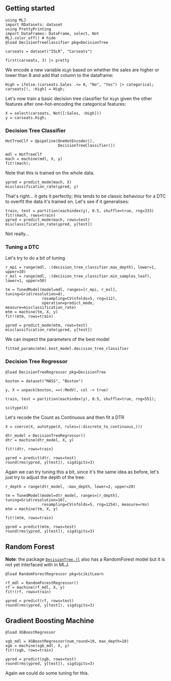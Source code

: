 <!--This file was generated, do not modify it.-->
## Getting started

```julia:ex1
using MLJ
import RDatasets: dataset
using PrettyPrinting
import DataFrames: DataFrame, select, Not
MLJ.color_off() # hide
@load DecisionTreeClassifier pkg=DecisionTree

carseats = dataset("ISLR", "Carseats")

first(carseats, 3) |> pretty
```

We encode a new variable `High` based on whether the sales are higher or lower than 8 and add that column to the dataframe:

```julia:ex2
High = ifelse.(carseats.Sales .<= 8, "No", "Yes") |> categorical;
carseats[!, :High] = High;
```

Let's now train a basic decision tree classifier for `High` given the other features after one-hot-encoding the categorical features:

```julia:ex3
X = select(carseats, Not([:Sales, :High]))
y = carseats.High;
```

### Decision Tree Classifier

```julia:ex4
HotTreeClf = @pipeline(OneHotEncoder(),
                       DecisionTreeClassifier())

mdl = HotTreeClf
mach = machine(mdl, X, y)
fit!(mach);
```

Note that this is trained on the whole data.

```julia:ex5
ypred = predict_mode(mach, X)
misclassification_rate(ypred, y)
```

That's right... it gets it perfectly; this tends to be classic behaviour for a DTC to overfit the data it's trained on.
Let's see if it generalises:

```julia:ex6
train, test = partition(eachindex(y), 0.5, shuffle=true, rng=333)
fit!(mach, rows=train)
ypred = predict_mode(mach, rows=test)
misclassification_rate(ypred, y[test])
```

Not really...

### Tuning a DTC

Let's try to do a bit of tuning

```julia:ex7
r_mpi = range(mdl, :(decision_tree_classifier.max_depth), lower=1, upper=10)
r_msl = range(mdl, :(decision_tree_classifier.min_samples_leaf), lower=1, upper=50)

tm = TunedModel(model=mdl, ranges=[r_mpi, r_msl], tuning=Grid(resolution=8),
                resampling=CV(nfolds=5, rng=112),
                operation=predict_mode, measure=misclassification_rate)
mtm = machine(tm, X, y)
fit!(mtm, rows=train)

ypred = predict_mode(mtm, rows=test)
misclassification_rate(ypred, y[test])
```

We can inspect the parameters of the best model

```julia:ex8
fitted_params(mtm).best_model.decision_tree_classifier
```

### Decision Tree Regressor

```julia:ex9
@load DecisionTreeRegressor pkg=DecisionTree

boston = dataset("MASS", "Boston")

y, X = unpack(boston, ==(:MedV), col -> true)

train, test = partition(eachindex(y), 0.5, shuffle=true, rng=551);

scitype(X)
```

Let's recode the Count as Continuous and then fit a DTR

```julia:ex10
X = coerce(X, autotype(X, rules=(:discrete_to_continuous,)))

dtr_model = DecisionTreeRegressor()
dtr = machine(dtr_model, X, y)

fit!(dtr, rows=train)

ypred = predict(dtr, rows=test)
round(rms(ypred, y[test]), sigdigits=3)
```

Again we can try tuning this a bit, since it's the same idea as before, let's just try to adjust the depth of the tree:

```julia:ex11
r_depth = range(dtr_model, :max_depth, lower=2, upper=20)

tm = TunedModel(model=dtr_model, ranges=[r_depth], tuning=Grid(resolution=10),
                resampling=CV(nfolds=5, rng=1254), measure=rms)
mtm = machine(tm, X, y)

fit!(mtm, rows=train)

ypred = predict(mtm, rows=test)
round(rms(ypred, y[test]), sigdigits=3)
```

## Random Forest

**Note**: the package [`DecisionTree.jl`](https://github.com/bensadeghi/DecisionTree.jl) also has a RandomForest model but it is not yet interfaced with in MLJ.

```julia:ex12
@load RandomForestRegressor pkg=ScikitLearn

rf_mdl = RandomForestRegressor()
rf = machine(rf_mdl, X, y)
fit!(rf, rows=train)

ypred = predict(rf, rows=test)
round(rms(ypred, y[test]), sigdigits=3)
```

## Gradient Boosting Machine

```julia:ex13
@load XGBoostRegressor

xgb_mdl = XGBoostRegressor(num_round=10, max_depth=10)
xgb = machine(xgb_mdl, X, y)
fit!(xgb, rows=train)

ypred = predict(xgb, rows=test)
round(rms(ypred, y[test]), sigdigits=3)
```

Again we could do some tuning for this.


